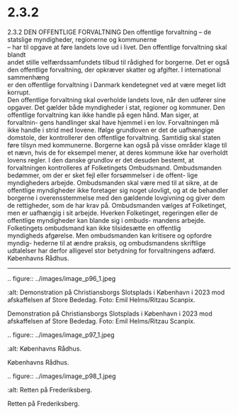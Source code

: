 # 2.3.2

2.3.2 
DEN OFFENTLIGE FORVALTNING
Den	offentlige	forvaltning	–	de	statslige	myndigheder,	regionerne	og	kommunerne	
–	har	til	opgave	at	føre	landets	love	ud	i	livet.	Den	offentlige	forvaltning	skal	blandt	
andet stille velfærdssamfundets tilbud til rådighed for borgerne. Det er også den 
offentlige	forvaltning,	der	opkræver	skatter	og	afgifter.	I	international	sammenhæng	
er	den	offentlige	forvaltning	i	Danmark	kendetegnet	ved	at	være	meget	lidt	korrupt.	
Den	 offentlige	 forvaltning	 skal	 overholde	 landets	 love,	 når	 den	 udfører	 sine	
opgaver. Det gælder både myndigheder i stat, regioner og kommuner. Den 
offentlige	forvaltning	kan	ikke	handle	på	egen	hånd.	Man	siger,	at	forvaltnin-
gens handlinger skal have hjemmel i en lov. Forvaltningen må ikke handle i strid 
med lovene. Ifølge grundloven er det de uafhængige domstole, der kontrollerer 
den	offentlige	forvaltning.	Samtidig	skal	staten	føre	tilsyn	med	kommunerne.	
Borgerne kan også på visse områder klage til et nævn, hvis de for eksempel 
mener, at deres kommune ikke har overholdt lovens regler. I den danske 
grundlov er det desuden bestemt, at forvaltningen kontrolleres af Folketingets 
Ombudsmand.
Ombudsmanden	bedømmer,	om	der	er	sket	fejl	eller	forsømmelser	i	de	offent-
lige myndigheders arbejde. Ombudsmanden skal være med til at sikre, at de 
offentlige	 myndigheder	 ikke	 foretager	 sig	 noget	 ulovligt,	 og	 at	 de	 behandler	
borgerne i overensstemmelse med den gældende lovgivning og giver dem de 
rettigheder, som de har krav på.
Ombudsmanden vælges af Folketinget, men er uafhængig i sit arbejde. Hverken 
Folketinget,	regeringen	eller	de	offentlige	myndigheder	kan	blande	sig	i	ombuds-
mandens	arbejde.	Folketingets	ombudsmand	kan	ikke	tilsidesætte	en	offentlig	
myndigheds afgørelse. Men ombudsmanden kan kritisere og opfordre myndig-
hederne til at ændre praksis, og ombudsmandens skriftlige udtalelser har derfor 
alligevel stor betydning for forvaltningens adfærd.
Københavns Rådhus.
 
 ---

<!-- Figures extracted from nearby pages -->

.. figure:: ../images/image_p96_1.jpeg

   :alt: Demonstration på Christiansborgs Slotsplads i København i 2023 mod 	afskaffelsen	af	Store	Bededag.	Foto:	Emil	Helms/Ritzau	Scanpix.

   Demonstration på Christiansborgs Slotsplads i København i 2023 mod 	afskaffelsen	af	Store	Bededag.	Foto:	Emil	Helms/Ritzau	Scanpix.

.. figure:: ../images/image_p97_1.jpeg

   :alt: Københavns Rådhus.

   Københavns Rådhus.

.. figure:: ../images/image_p98_1.jpeg

   :alt: Retten på Frederiksberg.

   Retten på Frederiksberg.
